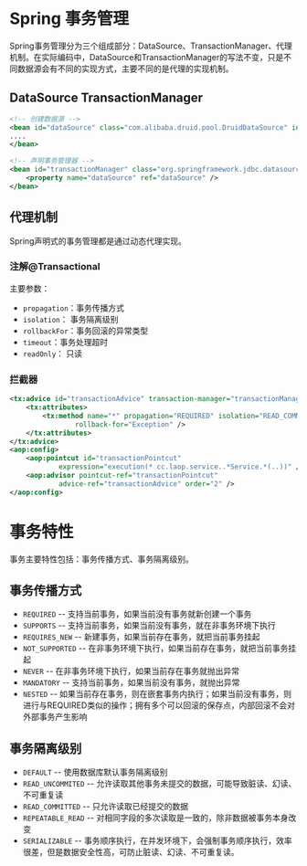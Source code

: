 # Spring 事务管理
Spring事务管理分为三个组成部分：DataSource、TransactionManager、代理机制。在实际编码中，DataSource和TransactionManager的写法不变，只是不同数据源会有不同的实现方式，主要不同的是代理的实现机制。
## DataSource TransactionManager
```xml
<!-- 创建数据源 -->
<bean id="dataSource" class="com.alibaba.druid.pool.DruidDataSource" init-method="init" destroy-method="close">
....
</bean>

<!-- 声明事务管理器 -->
<bean id="transactionManager" class="org.springframework.jdbc.datasource.DataSourceTransactionManager">
    <property name="dataSource" ref="dataSource" />
</bean>
```

## 代理机制
Spring声明式的事务管理都是通过动态代理实现。

### 注解@Transactional
主要参数：
* `propagation`：事务传播方式
* `isolation`： 事务隔离级别
* `rollbackFor`：事务回滚的异常类型
* `timeout`：事务处理超时
* `readOnly`： 只读

### 拦截器
```xml
<tx:advice id="transactionAdvice" transaction-manager="transactionManager">
    <tx:attributes>
        <tx:method name="*" propagation="REQUIRED" isolation="READ_COMMITTED"
                rollback-for="Exception" />
    </tx:attributes>
</tx:advice>
<aop:config>
    <aop:pointcut id="transactionPointcut"
            expression="execution(* cc.laop.service..*Service.*(..))" />
    <aop:advisor pointcut-ref="transactionPointcut"
            advice-ref="transactionAdvice" order="2" />
</aop:config>
```

# 事务特性
事务主要特性包括：事务传播方式、事务隔离级别。

## 事务传播方式
* `REQUIRED` -- 支持当前事务，如果当前没有事务就新创建一个事务
* `SUPPORTS` -- 支持当前事务，如果当前没有事务，就在非事务环境下执行
* `REQUIRES_NEW` -- 新建事务，如果当前存在事务，就把当前事务挂起
* `NOT_SUPPORTED` -- 在非事务环境下执行，如果当前存在事务，就把当前事务挂起
* `NEVER` -- 在非事务环境下执行，如果当前存在事务就抛出异常
* `MANDATORY` -- 支持当前事务，如果当前没有事务，就抛出异常
* `NESTED` -- 如果当前存在事务，则在嵌套事务内执行；如果当前没有事务，则进行与REQUIRED类似的操作；拥有多个可以回滚的保存点，内部回滚不会对外部事务产生影响

## 事务隔离级别
* `DEFAULT` -- 使用数据库默认事务隔离级别
* `READ_UNCOMMITED` -- 允许读取其他事务未提交的数据，可能导致脏读、幻读、不可重复读
* `READ_COMMITTED` -- 只允许读取已经提交的数据
* `REPEATABLE_READ` -- 对相同字段的多次读取是一致的，除非数据被事务本身改变
* `SERIALIZABLE` -- 事务顺序执行，在并发环境下，会强制事务顺序执行，效率很差，但是数据安全性高，可防止脏读、幻读、不可重复读。
